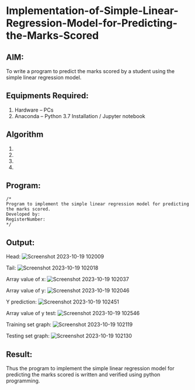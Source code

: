 # Implementation-of-Simple-Linear-Regression-Model-for-Predicting-the-Marks-Scored

## AIM:
To write a program to predict the marks scored by a student using the simple linear regression model.

## Equipments Required:
1. Hardware – PCs
2. Anaconda – Python 3.7 Installation / Jupyter notebook

## Algorithm
1. 
2. 
3. 
4. 

## Program:
```
/*
Program to implement the simple linear regression model for predicting the marks scored.
Developed by: 
RegisterNumber:  
*/
```

## Output:
Head:
![Screenshot 2023-10-19 102009](https://github.com/nandhu6523/Implementation-of-Simple-Linear-Regression-Model-for-Predicting-the-Marks-Scored/assets/123856724/c42dfcd6-f577-48be-af33-3c84f488acc0)

Tail:
![Screenshot 2023-10-19 102018](https://github.com/nandhu6523/Implementation-of-Simple-Linear-Regression-Model-for-Predicting-the-Marks-Scored/assets/123856724/1c773026-6ea4-4b7e-b42a-adf9c6844f8e)

Array value of x:
![Screenshot 2023-10-19 102037](https://github.com/nandhu6523/Implementation-of-Simple-Linear-Regression-Model-for-Predicting-the-Marks-Scored/assets/123856724/756b18c7-c3b6-43c4-b587-7d34bff8deb6)

Array value of y:
![Screenshot 2023-10-19 102046](https://github.com/nandhu6523/Implementation-of-Simple-Linear-Regression-Model-for-Predicting-the-Marks-Scored/assets/123856724/8a106a11-5038-4c9c-b3e9-a2e106da61d0)

Y prediction:
![Screenshot 2023-10-19 102451](https://github.com/nandhu6523/Implementation-of-Simple-Linear-Regression-Model-for-Predicting-the-Marks-Scored/assets/123856724/d1b35d36-2b29-4dbf-bb45-0f79331353f3)

Array value of y test:
![Screenshot 2023-10-19 102546](https://github.com/nandhu6523/Implementation-of-Simple-Linear-Regression-Model-for-Predicting-the-Marks-Scored/assets/123856724/f4a351a9-341b-4f75-bcca-e2adf90408f4)

Training set graph:
![Screenshot 2023-10-19 102119](https://github.com/nandhu6523/Implementation-of-Simple-Linear-Regression-Model-for-Predicting-the-Marks-Scored/assets/123856724/2996c832-5531-4440-971c-ad520613ad3c)

Testing set graph:
![Screenshot 2023-10-19 102130](https://github.com/nandhu6523/Implementation-of-Simple-Linear-Regression-Model-for-Predicting-the-Marks-Scored/assets/123856724/17ad5f72-0969-4b28-b30d-6ea0591b8199)




## Result:
Thus the program to implement the simple linear regression model for predicting the marks scored is written and verified using python programming.
